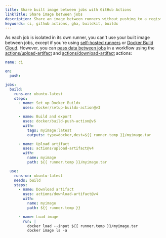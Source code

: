 ```yaml
---
title: Share built image between jobs with GitHub Actions
linkTitle: Share image between jobs
description: Share an image between runners without pushing to a registry
keywords: ci, github actions, gha, buildkit, buildx
---
```


As each job is isolated in its own runner, you can't use your built image
between jobs, except if you're using [self-hosted runners](https://docs.github.com/en/actions/hosting-your-own-runners/about-self-hosted-runners)
or [Docker Build Cloud](/build-cloud).
However, you can [pass data between jobs](https://docs.github.com/en/actions/using-workflows/storing-workflow-data-as-artifacts#passing-data-between-jobs-in-a-workflow)
in a workflow using the [actions/upload-artifact](https://github.com/actions/upload-artifact)
and [actions/download-artifact](https://github.com/actions/download-artifact)
actions:

```yaml
name: ci

on:
  push:

jobs:
  build:
    runs-on: ubuntu-latest
    steps:
      - name: Set up Docker Buildx
        uses: docker/setup-buildx-action@v3

      - name: Build and export
        uses: docker/build-push-action@v6
        with:
          tags: myimage:latest
          outputs: type=docker,dest=${{ runner.temp }}/myimage.tar

      - name: Upload artifact
        uses: actions/upload-artifact@v4
        with:
          name: myimage
          path: ${{ runner.temp }}/myimage.tar

  use:
    runs-on: ubuntu-latest
    needs: build
    steps:
      - name: Download artifact
        uses: actions/download-artifact@v4
        with:
          name: myimage
          path: ${{ runner.temp }}

      - name: Load image
        run: |
          docker load --input ${{ runner.temp }}/myimage.tar
          docker image ls -a
```

